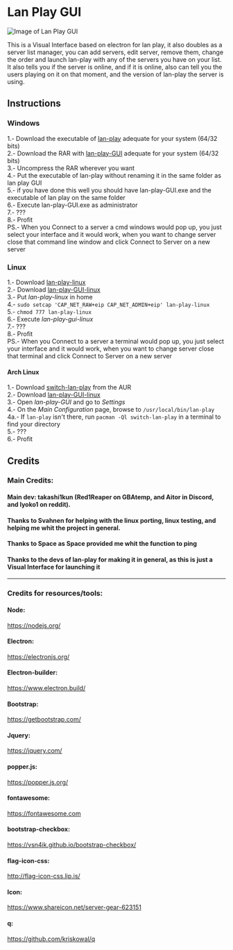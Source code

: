 
# Lan Play GUI
![Image of Lan Play GUI](https://github.com/takashi1kun/lan-play-GUI/raw/master/titleImage.png)  
  
This is a Visual Interface based on electron for lan play, it also doubles as a server list manager, you can add servers, edit server, remove them, change the order and launch lan-play with any of the servers you have on your list.  
It also tells you if the server is online, and if it is online, also can tell you the users playing on it on that moment, and the version of lan-play the server is using.
## Instructions
### Windows  
1.- Download the executable of [lan-play](https://github.com/spacemeowx2/switch-lan-play) adequate for your system (64/32 bits)  
2.- Download the RAR with [lan-play-GUI](https://github.com/takashi1kun/lan-play-GUI/releases) adequate for your system (64/32 bits)  
3.- Uncompress the RAR wherever you want  
4.- Put the executable of lan-play without renaming it in the same folder as lan play GUI  
5.- if you have done this well you should have lan-play-GUI.exe and the executable of lan play on the same folder  
6.- Execute lan-play-GUI.exe as administrator  
7.- ???  
8.- Profit  
PS.- When you Connect to a server a cmd windows would pop up, you just select your interface and it would work, when you want to change server close that command line window and click Connect to Server on a new server
### Linux
1.- Download [lan-play-linux](https://github.com/spacemeowx2/switch-lan-play/releases)  
2.- Download [lan-play-GUI-linux](https://github.com/takashi1kun/lan-play-GUI/releases)  
3.- Put _lan-play-linux_ in home  
4.- ```sudo setcap 'CAP_NET_RAW+eip CAP_NET_ADMIN+eip' lan-play-linux```  
5.- ```chmod 777 lan-play-linux```  
6.- Execute _lan-play-gui-linux_  
7.- ???  
8.- Profit  
PS.- When you Connect to a server a terminal would pop up, you just select your interface and it would work, when you want to change server close that terminal and click Connect to Server on a new server
#### Arch Linux  
1.- Download [switch-lan-play](https://aur.archlinux.org/packages/switch-lan-play/) from the AUR  
2.- Download [lan-play-GUI-linux](https://github.com/takashi1kun/lan-play-GUI/releases)   
3.- Open _lan-play-GUI_ and go to _Settings_  
4.- On the _Main Configuration_ page, browse to ```/usr/local/bin/lan-play```  
4a.- If ```lan-play``` isn't there, run ```pacman -Ql switch-lan-play``` in a terminal to find your directory  
5.- ???  
6.- Profit  
  
## Credits

### Main Credits:

#### Main dev: takashi1kun (Red1Reaper on GBAtemp, and Aitor in Discord, and lyoko1 on reddit).
#### Thanks to Svahnen for helping with the linux porting, linux testing, and helping me whit the project in general.
#### Thanks to Space as Space provided me whit the function to ping
#### Thanks to the devs of lan-play for making it in general, as this is just a Visual Interface for launching it
____________
### Credits for resources/tools:
#### Node:
https://nodejs.org/

#### Electron:
https://electronjs.org/

#### Electron-builder:
https://www.electron.build/

#### Bootstrap:
https://getbootstrap.com/

#### Jquery:
https://jquery.com/

#### popper.js:
https://popper.js.org/

#### fontawesome:
https://fontawesome.com

#### bootstrap-checkbox:
https://vsn4ik.github.io/bootstrap-checkbox/

#### flag-icon-css:
http://flag-icon-css.lip.is/

#### Icon:
https://www.shareicon.net/server-gear-623151

#### q:  
https://github.com/kriskowal/q
